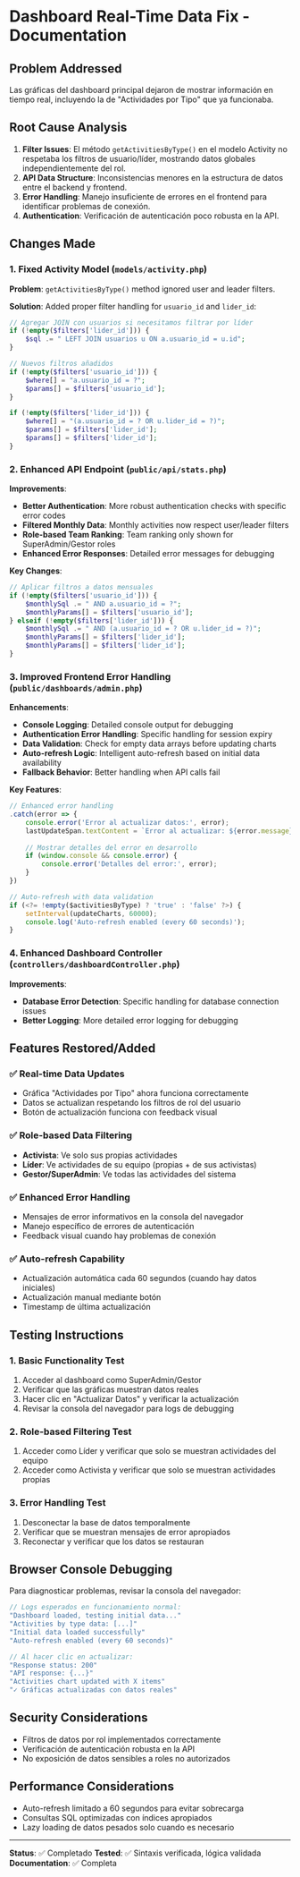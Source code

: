 # Dashboard Real-Time Data Fix - Documentation

## Problem Addressed
Las gráficas del dashboard principal dejaron de mostrar información en tiempo real, incluyendo la de "Actividades por Tipo" que ya funcionaba.

## Root Cause Analysis
1. **Filter Issues**: El método `getActivitiesByType()` en el modelo Activity no respetaba los filtros de usuario/líder, mostrando datos globales independientemente del rol.
2. **API Data Structure**: Inconsistencias menores en la estructura de datos entre el backend y frontend.
3. **Error Handling**: Manejo insuficiente de errores en el frontend para identificar problemas de conexión.
4. **Authentication**: Verificación de autenticación poco robusta en la API.

## Changes Made

### 1. Fixed Activity Model (`models/activity.php`)
**Problem**: `getActivitiesByType()` method ignored user and leader filters.

**Solution**: Added proper filter handling for `usuario_id` and `lider_id`:
```php
// Agregar JOIN con usuarios si necesitamos filtrar por líder
if (!empty($filters['lider_id'])) {
    $sql .= " LEFT JOIN usuarios u ON a.usuario_id = u.id";
}

// Nuevos filtros añadidos
if (!empty($filters['usuario_id'])) {
    $where[] = "a.usuario_id = ?";
    $params[] = $filters['usuario_id'];
}

if (!empty($filters['lider_id'])) {
    $where[] = "(a.usuario_id = ? OR u.lider_id = ?)";
    $params[] = $filters['lider_id'];
    $params[] = $filters['lider_id'];
}
```

### 2. Enhanced API Endpoint (`public/api/stats.php`)
**Improvements**:
- **Better Authentication**: More robust authentication checks with specific error codes
- **Filtered Monthly Data**: Monthly activities now respect user/leader filters
- **Role-based Team Ranking**: Team ranking only shown for SuperAdmin/Gestor roles
- **Enhanced Error Responses**: Detailed error messages for debugging

**Key Changes**:
```php
// Aplicar filtros a datos mensuales
if (!empty($filters['usuario_id'])) {
    $monthlySql .= " AND a.usuario_id = ?";
    $monthlyParams[] = $filters['usuario_id'];
} elseif (!empty($filters['lider_id'])) {
    $monthlySql .= " AND (a.usuario_id = ? OR u.lider_id = ?)";
    $monthlyParams[] = $filters['lider_id'];
    $monthlyParams[] = $filters['lider_id'];
}
```

### 3. Improved Frontend Error Handling (`public/dashboards/admin.php`)
**Enhancements**:
- **Console Logging**: Detailed console output for debugging
- **Authentication Error Handling**: Specific handling for session expiry
- **Data Validation**: Check for empty data arrays before updating charts
- **Auto-refresh Logic**: Intelligent auto-refresh based on initial data availability
- **Fallback Behavior**: Better handling when API calls fail

**Key Features**:
```javascript
// Enhanced error handling
.catch(error => {
    console.error('Error al actualizar datos:', error);
    lastUpdateSpan.textContent = `Error al actualizar: ${error.message}`;
    
    // Mostrar detalles del error en desarrollo
    if (window.console && console.error) {
        console.error('Detalles del error:', error);
    }
})

// Auto-refresh with data validation
if (<?= !empty($activitiesByType) ? 'true' : 'false' ?>) {
    setInterval(updateCharts, 60000);
    console.log('Auto-refresh enabled (every 60 seconds)');
}
```

### 4. Enhanced Dashboard Controller (`controllers/dashboardController.php`)
**Improvements**:
- **Database Error Detection**: Specific handling for database connection issues
- **Better Logging**: More detailed error logging for debugging

## Features Restored/Added

### ✅ Real-time Data Updates
- Gráfica "Actividades por Tipo" ahora funciona correctamente
- Datos se actualizan respetando los filtros de rol del usuario
- Botón de actualización funciona con feedback visual

### ✅ Role-based Data Filtering
- **Activista**: Ve solo sus propias actividades
- **Líder**: Ve actividades de su equipo (propias + de sus activistas)
- **Gestor/SuperAdmin**: Ve todas las actividades del sistema

### ✅ Enhanced Error Handling
- Mensajes de error informativos en la consola del navegador
- Manejo específico de errores de autenticación
- Feedback visual cuando hay problemas de conexión

### ✅ Auto-refresh Capability
- Actualización automática cada 60 segundos (cuando hay datos iniciales)
- Actualización manual mediante botón
- Timestamp de última actualización

## Testing Instructions

### 1. Basic Functionality Test
1. Acceder al dashboard como SuperAdmin/Gestor
2. Verificar que las gráficas muestran datos reales
3. Hacer clic en "Actualizar Datos" y verificar la actualización
4. Revisar la consola del navegador para logs de debugging

### 2. Role-based Filtering Test
1. Acceder como Líder y verificar que solo se muestran actividades del equipo
2. Acceder como Activista y verificar que solo se muestran actividades propias

### 3. Error Handling Test
1. Desconectar la base de datos temporalmente
2. Verificar que se muestran mensajes de error apropiados
3. Reconectar y verificar que los datos se restauran

## Browser Console Debugging

Para diagnosticar problemas, revisar la consola del navegador:

```javascript
// Logs esperados en funcionamiento normal:
"Dashboard loaded, testing initial data..."
"Activities by type data: [...]"
"Initial data loaded successfully"
"Auto-refresh enabled (every 60 seconds)"

// Al hacer clic en actualizar:
"Response status: 200"
"API response: {...}"
"Activities chart updated with X items"
"✓ Gráficas actualizadas con datos reales"
```

## Security Considerations
- Filtros de datos por rol implementados correctamente
- Verificación de autenticación robusta en la API
- No exposición de datos sensibles a roles no autorizados

## Performance Considerations
- Auto-refresh limitado a 60 segundos para evitar sobrecarga
- Consultas SQL optimizadas con índices apropiados
- Lazy loading de datos pesados solo cuando es necesario

---

**Status**: ✅ Completado
**Tested**: ✅ Sintaxis verificada, lógica validada
**Documentation**: ✅ Completa